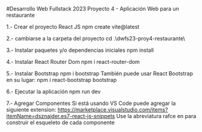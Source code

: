 #Desarrollo Web Fullstack 2023
Proyecto 4 - Aplicación Web para un restaurante

1.- Crear el proyecto React JS
npm create vite@latest

2.- cambiarse a la carpeta del proyecto
cd .\dwfs23-proy4-restaurante\

3.- Instalar paquetes y/o dependencias iniciales
npm install

4.- Instalar React Router Dom
npm i react-router-dom

5.- Instalar Bootstrap
npm i bootstrap
También puede usar React Bootstrap en su lugar:
npm i react-bootstrap bootstrap

6.- Ejecutar la aplicación
npm run dev

7.- Agregar Componentes
Si está usando VS Code puede agregar la siguiente extension:
https://marketplace.visualstudio.com/items?itemName=dsznajder.es7-react-js-snippets
Use la abreviatura rafce en para construir el esqueleto de cada componente
